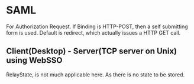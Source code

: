 # SAML

For Authorization Request.
If Binding is HTTP-POST, then a self submitting form is used. 
Default is redirect, which actually issues a HTTP GET call. 

## Client(Desktop) - Server(TCP server on Unix) using WebSSO
RelayState, is not much applicable here. As there is no state to be stored.
